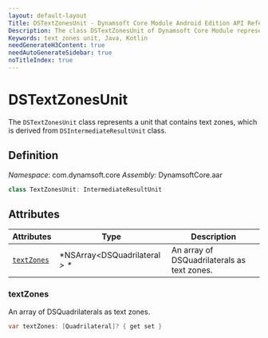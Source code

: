 ```yaml
---
layout: default-layout
Title: DSTextZonesUnit - Dynamsoft Core Module Android Edition API Reference
Description: The class DSTextZonesUnit of Dynamsoft Core Module represents a unit that contains text zones, which is derived from DSIntermediateResultUnit class.
Keywords: text zones unit, Java, Kotlin
needGenerateH3Content: true
needAutoGenerateSidebar: true
noTitleIndex: true
---
```


# DSTextZonesUnit

The `DSTextZonesUnit` class represents a unit that contains text zones, which is derived from `DSIntermediateResultUnit` class.

## Definition

*Namespace*: com.dynamsoft.core
*Assembly:* DynamsoftCore.aar

```java
class TextZonesUnit: IntermediateResultUnit
```

## Attributes

| Attributes | Type | Description |
| ---------- | ---- | ----------- |
| [`textZones`](#textzones) | *NSArray<DSQuadrilateral *> \** | An array of DSQuadrilaterals as text zones. |

### textZones

An array of DSQuadrilaterals as text zones.

```java
var textZones: [Quadrilateral]? { get set }
```
